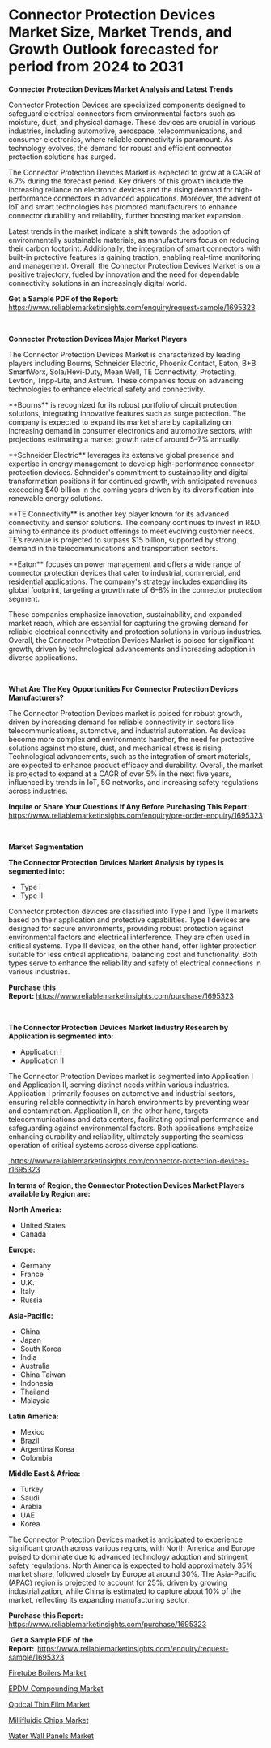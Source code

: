 <p><h1>Connector Protection Devices Market Size, Market Trends, and Growth Outlook forecasted for period from 2024 to 2031</h1></p><p><strong>Connector Protection Devices Market Analysis and Latest Trends</strong></p>
<p><p>Connector Protection Devices are specialized components designed to safeguard electrical connectors from environmental factors such as moisture, dust, and physical damage. These devices are crucial in various industries, including automotive, aerospace, telecommunications, and consumer electronics, where reliable connectivity is paramount. As technology evolves, the demand for robust and efficient connector protection solutions has surged.</p><p>The Connector Protection Devices Market is expected to grow at a CAGR of 6.7% during the forecast period. Key drivers of this growth include the increasing reliance on electronic devices and the rising demand for high-performance connectors in advanced applications. Moreover, the advent of IoT and smart technologies has prompted manufacturers to enhance connector durability and reliability, further boosting market expansion. </p><p>Latest trends in the market indicate a shift towards the adoption of environmentally sustainable materials, as manufacturers focus on reducing their carbon footprint. Additionally, the integration of smart connectors with built-in protective features is gaining traction, enabling real-time monitoring and management. Overall, the Connector Protection Devices Market is on a positive trajectory, fueled by innovation and the need for dependable connectivity solutions in an increasingly digital world.</p></p>
<p><strong>Get a Sample PDF of the Report:&nbsp;</strong> <a href="https://www.reliablemarketinsights.com/enquiry/request-sample/1695323?utm_campaign=1264&utm_medium=2&utm_source=Github&utm_content=ia&utm_term=07102024&utm_id=connector-protection-devices">https://www.reliablemarketinsights.com/enquiry/request-sample/1695323</a></p>
<p>&nbsp;</p>
<p><strong>Connector Protection Devices Major Market Players</strong></p>
<p><p>The Connector Protection Devices Market is characterized by leading players including Bourns, Schneider Electric, Phoenix Contact, Eaton, B+B SmartWorx, Sola/Hevi-Duty, Mean Well, TE Connectivity, Protecting, Levtion, Tripp-Lite, and Astrum. These companies focus on advancing technologies to enhance electrical safety and connectivity.</p><p>**Bourns** is recognized for its robust portfolio of circuit protection solutions, integrating innovative features such as surge protection. The company is expected to expand its market share by capitalizing on increasing demand in consumer electronics and automotive sectors, with projections estimating a market growth rate of around 5–7% annually.</p><p>**Schneider Electric** leverages its extensive global presence and expertise in energy management to develop high-performance connector protection devices. Schneider's commitment to sustainability and digital transformation positions it for continued growth, with anticipated revenues exceeding $40 billion in the coming years driven by its diversification into renewable energy solutions.</p><p>**TE Connectivity** is another key player known for its advanced connectivity and sensor solutions. The company continues to invest in R&D, aiming to enhance its product offerings to meet evolving customer needs. TE’s revenue is projected to surpass $15 billion, supported by strong demand in the telecommunications and transportation sectors.</p><p>**Eaton** focuses on power management and offers a wide range of connector protection devices that cater to industrial, commercial, and residential applications. The company's strategy includes expanding its global footprint, targeting a growth rate of 6–8% in the connector protection segment.</p><p>These companies emphasize innovation, sustainability, and expanded market reach, which are essential for capturing the growing demand for reliable electrical connectivity and protection solutions in various industries. Overall, the Connector Protection Devices Market is poised for significant growth, driven by technological advancements and increasing adoption in diverse applications.</p></p>
<p>&nbsp;</p>
<p><strong>What Are The Key Opportunities For Connector Protection Devices Manufacturers?</strong></p>
<p><p>The Connector Protection Devices market is poised for robust growth, driven by increasing demand for reliable connectivity in sectors like telecommunications, automotive, and industrial automation. As devices become more complex and environments harsher, the need for protective solutions against moisture, dust, and mechanical stress is rising. Technological advancements, such as the integration of smart materials, are expected to enhance product efficacy and durability. Overall, the market is projected to expand at a CAGR of over 5% in the next five years, influenced by trends in IoT, 5G networks, and increasing safety regulations across industries.</p></p>
<p><strong>Inquire or Share Your Questions If Any Before Purchasing This Report:</strong> <a href="https://www.reliablemarketinsights.com/enquiry/pre-order-enquiry/1695323?utm_campaign=1264&utm_medium=2&utm_source=Github&utm_content=ia&utm_term=07102024&utm_id=connector-protection-devices">https://www.reliablemarketinsights.com/enquiry/pre-order-enquiry/1695323</a></p>
<p>&nbsp;</p>
<p><strong>Market Segmentation</strong></p>
<p><strong>The Connector Protection Devices Market Analysis by types is segmented into:</strong></p>
<p><ul><li>Type I</li><li>Type II</li></ul></p>
<p><p>Connector protection devices are classified into Type I and Type II markets based on their application and protective capabilities. Type I devices are designed for secure environments, providing robust protection against environmental factors and electrical interference. They are often used in critical systems. Type II devices, on the other hand, offer lighter protection suitable for less critical applications, balancing cost and functionality. Both types serve to enhance the reliability and safety of electrical connections in various industries.</p></p>
<p><strong>Purchase this Report:&nbsp;</strong><a href="https://www.reliablemarketinsights.com/purchase/1695323?utm_campaign=1264&utm_medium=2&utm_source=Github&utm_content=ia&utm_term=07102024&utm_id=connector-protection-devices">https://www.reliablemarketinsights.com/purchase/1695323</a></p>
<p>&nbsp;</p>
<p><strong>The Connector Protection Devices Market Industry Research by Application is segmented into:</strong></p>
<p><ul><li>Application I</li><li>Application II</li></ul></p>
<p><p>The Connector Protection Devices market is segmented into Application I and Application II, serving distinct needs within various industries. Application I primarily focuses on automotive and industrial sectors, ensuring reliable connectivity in harsh environments by preventing wear and contamination. Application II, on the other hand, targets telecommunications and data centers, facilitating optimal performance and safeguarding against environmental factors. Both applications emphasize enhancing durability and reliability, ultimately supporting the seamless operation of critical systems across diverse applications.</p></p>
<p><a href="https://www.reliablemarketinsights.com/connector-protection-devices-r1695323?utm_campaign=1264&utm_medium=2&utm_source=Github&utm_content=ia&utm_term=07102024&utm_id=connector-protection-devices">&nbsp;https://www.reliablemarketinsights.com/connector-protection-devices-r1695323</a></p>
<p><strong>In terms of Region, the Connector Protection Devices Market Players available by Region are:</strong></p>
<p>
    <p> <strong> North America: </strong>
        <ul>
            <li>United States</li>
            <li>Canada</li>
        </ul>
        </p> 
    <p> <strong> Europe: </strong>
        <ul>
            <li>Germany</li>
            <li>France</li>
            <li>U.K.</li>
            <li>Italy</li>
            <li>Russia</li>
        </ul>
        </p> 
    <p> <strong> Asia-Pacific: </strong>
        <ul>
            <li>China</li>
            <li>Japan</li>
            <li>South Korea</li>
            <li>India</li>
            <li>Australia</li>
            <li>China Taiwan</li>
            <li>Indonesia</li>
            <li>Thailand</li>
            <li>Malaysia</li>
        </ul>
        </p> 
    <p> <strong> Latin America: </strong>
        <ul>
            <li>Mexico</li>
            <li>Brazil</li>
            <li>Argentina Korea</li>
            <li>Colombia</li>
        </ul>
        </p> 
    <p> <strong> Middle East & Africa: </strong>
        <ul>
            <li>Turkey</li>
            <li>Saudi</li>
            <li>Arabia</li>
            <li>UAE</li>
            <li>Korea</li>
        </ul>
    </p>
    </p>
<p><p>The Connector Protection Devices market is anticipated to experience significant growth across various regions, with North America and Europe poised to dominate due to advanced technology adoption and stringent safety regulations. North America is expected to hold approximately 35% market share, followed closely by Europe at around 30%. The Asia-Pacific (APAC) region is projected to account for 25%, driven by growing industrialization, while China is estimated to capture about 10% of the market, reflecting its expanding manufacturing sector.</p></p>
<p><strong>Purchase this Report: </strong><a href="https://www.reliablemarketinsights.com/purchase/1695323?utm_campaign=1264&utm_medium=2&utm_source=Github&utm_content=ia&utm_term=07102024&utm_id=connector-protection-devices">https://www.reliablemarketinsights.com/purchase/1695323</a></p>
<p>&nbsp;<strong>Get a Sample PDF of the Report:&nbsp;&nbsp;</strong><a href="https://www.reliablemarketinsights.com/enquiry/request-sample/1695323?utm_campaign=1264&utm_medium=2&utm_source=Github&utm_content=ia&utm_term=07102024&utm_id=connector-protection-devices">https://www.reliablemarketinsights.com/enquiry/request-sample/1695323</a></p>
<p><strong></strong></p>
<p><p><a href="https://www.linkedin.com/pulse/emerging-trends-firetube-boilers-market-global-outlook-future-b00ge?utm_campaign=1264&utm_medium=2&utm_source=Github&utm_content=ia&utm_term=07102024&utm_id=connector-protection-devices">Firetube Boilers Market</a></p><p><a href="https://www.linkedin.com/pulse/global-epdm-compounding-market-analysis-trends-forecasts-growth-sqbfe?utm_campaign=1264&utm_medium=2&utm_source=Github&utm_content=ia&utm_term=07102024&utm_id=connector-protection-devices">EPDM Compounding Market</a></p><p><a href="https://www.linkedin.com/pulse/global-optical-thin-film-market-pulse-trends-growth-analysis-2024-zebne?utm_campaign=1264&utm_medium=2&utm_source=Github&utm_content=ia&utm_term=07102024&utm_id=connector-protection-devices">Optical Thin Film Market</a></p><p><a href="https://www.linkedin.com/pulse/millifluidic-chips-market-dynamics-application-types-aboae?utm_campaign=1264&utm_medium=2&utm_source=Github&utm_content=ia&utm_term=07102024&utm_id=connector-protection-devices">Millifluidic Chips Market</a></p><p><a href="https://www.linkedin.com/pulse/exploring-water-wall-panels-market-dynamics-revenue-analysis-u875e?utm_campaign=1264&utm_medium=2&utm_source=Github&utm_content=ia&utm_term=07102024&utm_id=connector-protection-devices">Water Wall Panels Market</a></p></p>